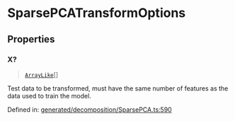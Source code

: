 # SparsePCATransformOptions

## Properties

### X?

> [`ArrayLike`](../types/ArrayLike.md)[]

Test data to be transformed, must have the same number of features as the data used to train the model.

Defined in:  [generated/decomposition/SparsePCA.ts:590](https://github.com/transitive-bullshit/scikit-learn-ts/blob/122b3c0/packages/sklearn/src/generated/decomposition/SparsePCA.ts#L590)

